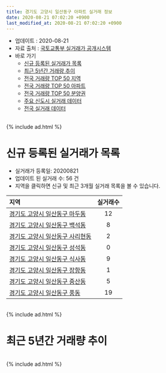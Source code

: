 ```yaml
---
title: 경기도 고양시 일산동구 아파트 실거래 정보
date: 2020-08-21 07:02:20 +0900
last_modified_at: 2020-08-21 07:02:20 +0900
---
```


* 업데이트 : 2020-08-21
* 자료 출처 : [국토교통부 실거래가 공개시스템](http://rt.molit.go.kr)
* 바로 가기
    * [신규 등록된 실거래가 목록](#신규-등록된-실거래가-목록)
    * [최근 5년간 거래량 추이](#최근-5년간-거래량-추이)
    * [전국 거래량 TOP 50 지역](https://inasie.github.io/apt-trade-info/최근-3개월-전국에서-가장-거래가-많이-발생한-지역)
    * [전국 거래량 TOP 50 아파트](https://inasie.github.io/apt-trade-info/최근-3개월-전국에서-가장-거래가-많이-발생한-아파트)
    * [전국 거래량 TOP 50 분양권](https://inasie.github.io/apt-trade-info/최근-3개월-전국에서-가장-거래가-많이-발생한-분양권)
    * [주요 신도시 실거래 데이터](https://inasie.github.io/apt-trade-info/주요-신도시)
    * [전국 실거래 데이터](https://inasie.github.io/apt-trade-info/전국)

<br>
{% include ad.html %}
<br>

# 신규 등록된 실거래가 목록
* 실거래가 등록일: 20200821
* 업데이트 된 실거래 수: 56 건
* 지역을 클릭하면 신규 및 최근 3개월 실거래 목록을 볼 수 있습니다.


|지역|실거래수|
|:---|:---:|
|[경기도 고양시 일산동구 마두동](https://inasie.github.io/apt-trade-info/경기도-고양시-일산동구-마두동)|12|
|[경기도 고양시 일산동구 백석동](https://inasie.github.io/apt-trade-info/경기도-고양시-일산동구-백석동)|8|
|[경기도 고양시 일산동구 사리현동](https://inasie.github.io/apt-trade-info/경기도-고양시-일산동구-사리현동)|2|
|[경기도 고양시 일산동구 성석동](https://inasie.github.io/apt-trade-info/경기도-고양시-일산동구-성석동)|0|
|[경기도 고양시 일산동구 식사동](https://inasie.github.io/apt-trade-info/경기도-고양시-일산동구-식사동)|9|
|[경기도 고양시 일산동구 장항동](https://inasie.github.io/apt-trade-info/경기도-고양시-일산동구-장항동)|1|
|[경기도 고양시 일산동구 중산동](https://inasie.github.io/apt-trade-info/경기도-고양시-일산동구-중산동)|5|
|[경기도 고양시 일산동구 풍동](https://inasie.github.io/apt-trade-info/경기도-고양시-일산동구-풍동)|19|


<br>
{% include ad.html %}
<br>

# 최근 5년간 거래량 추이


<div style="width:100%;">
    <canvas id="deal_progress" height="200"></canvas>
</div>

<script>
new Chart(document.getElementById("deal_progress"), {
    type: 'line',
    data: {
        labels: ['201508','201509','201510','201511','201512','201601','201602','201603','201604','201605','201606','201607','201608','201609','201610','201611','201612','201701','201702','201703','201704','201705','201706','201707','201708','201709','201710','201711','201712','201801','201802','201803','201804','201805','201806','201807','201808','201809','201810','201811','201812','201901','201902','201903','201904','201905','201906','201907','201908','201909','201910','201911','201912','202001','202002','202003','202004','202005','202006','202007','202008'],
        datasets: [{
            label: '매매',
            pointRadius: 1,
            data: [301, 346, 358, 252, 187, 178, 194, 310, 432, 470, 399, 439, 465, 412, 471, 185, 182, 186, 272, 279, 293, 386, 518, 396, 201, 209, 147, 187, 179, 273, 212, 312, 206, 222, 206, 219, 310, 413, 279, 143, 159, 146, 110, 133, 116, 154, 132, 191, 175, 198, 277, 606, 568, 355, 535, 361, 299, 502, 1089, 609, 94],
            borderColor: "rgba(255, 201, 14, 1)",
            backgroundColor: "rgba(255, 201, 14, 0.5)",
            fill: false,
            lineTension: 0
        },{
            label: '전월세',
            pointRadius: 1,
            data: [329, 327, 367, 412, 421, 294, 311, 381, 374, 369, 372, 363, 450, 392, 489, 418, 380, 360, 388, 409, 353, 321, 355, 409, 313, 368, 253, 407, 332, 308, 260, 308, 294, 285, 344, 326, 392, 334, 352, 319, 282, 321, 319, 300, 276, 272, 284, 447, 345, 476, 436, 605, 560, 403, 451, 335, 406, 367, 449, 397, 155],
            borderColor: "rgba(0, 141, 185, 1)",
            backgroundColor: "rgba(0, 141, 185, 0.5)",
            fill: false,
            lineTension: 0
        }
        ]
    },
    options: {
        responsive: true,
        title: {
            display: false
        },
        tooltips: {
            mode: 'index',
            intersect: false
        },
        hover: {
            mode: 'nearest',
            intersect: true
        },
        scales: {
            xAxes: [{
                display: true,
                scaleLabel: {
                    display: true,
                    labelString: '년/월'
                }
            }],
            yAxes: [{
                display: true,
                ticks: {
                    suggestedMin: 0,
                },
                scaleLabel: {
                    display: true,
                    labelString: '실거래 수'
                }
            }]
        }
    }
});

</script>


<br>
{% include ad.html %}
<br>

